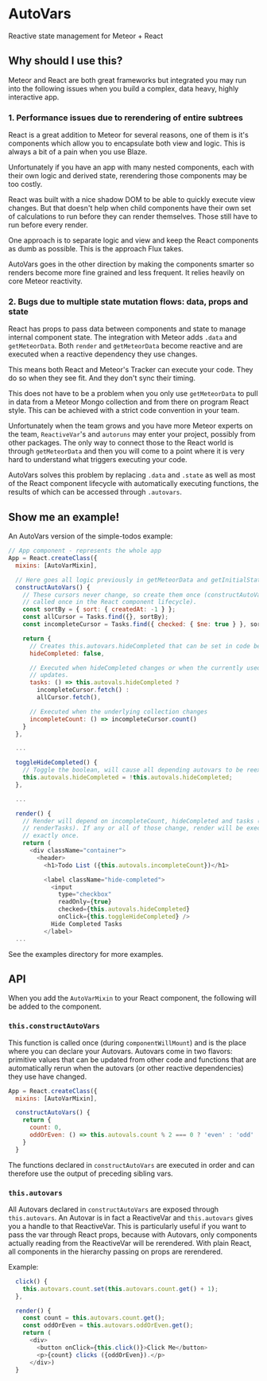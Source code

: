 # AutoVars
Reactive state management for Meteor + React

## Why should I use this?
Meteor and React are both great frameworks but integrated you may run into
the following issues when you build a complex, data heavy, highly interactive
app.

### 1. Performance issues due to rerendering of entire subtrees
React is a great addition to Meteor for several reasons, one of them is it's
components which allow you to encapsulate both view and logic. This is always
a bit of a pain when you use Blaze.

Unfortunately if you have an app with many nested components, each with their
own logic and derived state, rerendering those components may be too costly.

React was built with a nice shadow DOM to be able to quickly execute view
changes. But that doesn't help when child components have their own set of
calculations to run before they can render themselves. Those still have to run
before every render.

One approach is to separate logic and view and keep the React components as dumb
as possible. This is the approach Flux takes.

AutoVars goes in the other direction by making the components smarter so
renders become more fine grained and less frequent. It relies heavily on core
Meteor reactivity.

### 2. Bugs due to multiple state mutation flows: data, props and state
React has props to pass data between components and state to manage internal
component state. The integration with Meteor adds `.data` and `getMeteorData`.
Both `render` and `getMeteorData` become reactive and are executed when a
reactive dependency they use changes.

This means both React and Meteor's Tracker can execute your code. They do so
when they see fit. And they don't sync their timing.

This does not have to be a problem when you only use `getMeteorData` to pull in
data from a Meteor Mongo collection and from there on program React style. This
can be achieved with a strict code convention in your team.

Unfortunately when the team grows and you have more Meteor experts on the team,
`ReactiveVar`'s and `autoruns` may enter your project, possibly from other
packages. The only way to connect those to the React world is through
`getMeteorData` and then you will come to a point where it is very hard to
understand what triggers executing your code.

AutoVars solves this problem by replacing `.data` and `.state` as well as most
of the React component lifecycle with automatically executing functions, the
results of which can be accessed through `.autovars`.

## Show me an example!
An AutoVars version of the simple-todos example:

```javascript
// App component - represents the whole app
App = React.createClass({
  mixins: [AutoVarMixin],

  // Here goes all logic previously in getMeteorData and getInitialState
  constructAutoVars() {
    // These cursors never change, so create them once (constructAutoVars is
    // called once in the React component lifecycle).
    const sortBy = { sort: { createdAt: -1 } };
    const allCursor = Tasks.find({}, sortBy);
    const incompleteCursor = Tasks.find({ checked: { $ne: true } }, sortBy);

    return {
      // Creates this.autovars.hideCompleted that can be set in code below
      hideCompleted: false,

      // Executed when hideCompleted changes or when the currently used cursor
      // updates.
      tasks: () => this.autovals.hideCompleted ?
        incompleteCursor.fetch() :
        allCursor.fetch(),

      // Executed when the underlying collection changes
      incompleteCount: () => incompleteCursor.count()
    }
  },

  ...

  toggleHideCompleted() {
    // Toggle the boolean, will cause all depending autovars to be reexecuted
    this.autovals.hideCompleted = !this.autovals.hideCompleted;
  },

  ...

  render() {
    // Render will depend on incompleteCount, hideCompleted and tasks (through
    // renderTasks). If any or all of those change, render will be executed
    // exactly once.
    return (
      <div className="container">
        <header>
          <h1>Todo List ({this.autovals.incompleteCount})</h1>

          <label className="hide-completed">
            <input
              type="checkbox"
              readOnly={true}
              checked={this.autovals.hideCompleted}
              onClick={this.toggleHideCompleted} />
            Hide Completed Tasks
          </label>
  ...
```  

See the examples directory for more examples.

## API
When you add the `AutoVarMixin` to your React component, the following will be
added to the component.

### `this.constructAutoVars`
This function is called once (during `componentWillMount`) and is the place
where you can declare your Autovars. Autovars come in two flavors: primitive
values that can be updated from other code and functions that are automatically
rerun when the autovars (or other reactive dependencies) they use have changed.

```javascript
App = React.createClass({
  mixins: [AutoVarMixin],

  constructAutoVars() {
    return {
      count: 0,
      oddOrEven: () => this.autovals.count % 2 === 0 ? 'even' : 'odd'
    }
  }
```

The functions declared in `constructAutoVars` are executed in order and can
therefore use the output of preceding sibling vars.

### `this.autovars`
All Autovars declared in `constructAutoVars` are exposed through
`this.autovars`. An Autovar is in fact a ReactiveVar and `this.autovars` gives
you a handle to that ReactiveVar. This is particularly useful if you want to
pass the var through React props, because with Autovars, only components
actually reading from the ReactiveVar will be rerendered. With plain React, all
components in the hierarchy passing on props are rerendered.

Example:

```javascript
  click() {
    this.autovars.count.set(this.autovars.count.get() + 1);
  },

  render() {
    const count = this.autovars.count.get();
    const oddOrEven = this.autovars.oddOrEven.get();
    return (
      <div>
        <button onClick={this.click()}>Click Me</button>
        <p>{count} clicks ({oddOrEven}).</p>
      </div>)
  }
```
